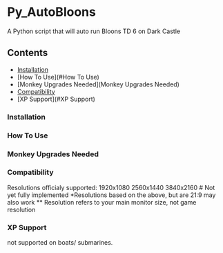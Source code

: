 # Py_AutoBloons
A Python script that will auto run Bloons TD 6 on Dark Castle

## Contents
* [Installation](#Installation)
* [How To Use](#How To Use)
* [Monkey Upgrades Needed](Monkey Upgrades Needed)
* [Compatibility](#Compatibility)
* [XP Support](#XP Support)

### Installation

### How To Use

### Monkey Upgrades Needed

### Compatibility
Resolutions officialy supported:
1920x1080
2560x1440
3840x2160 # Not yet fully implemented
*Resolutions based on the above, but are 21:9 may also work
** Resolution refers to your main monitor size, not game resolution


### XP Support
not supported on boats/ submarines.


